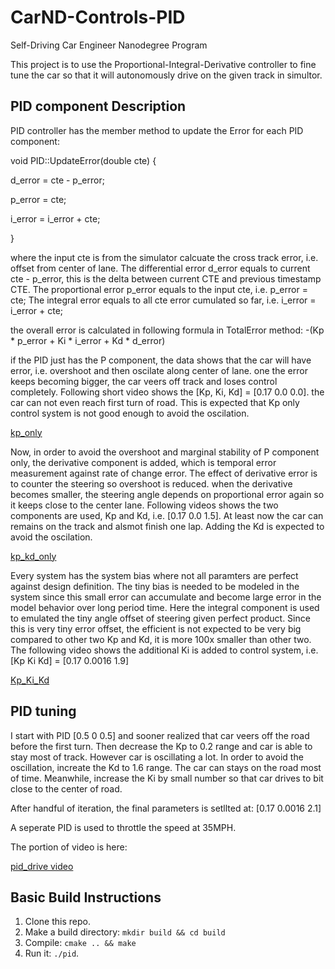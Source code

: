 # CarND-Controls-PID
Self-Driving Car Engineer Nanodegree Program

This project is to use the Proportional-Integral-Derivative controller to fine tune the car so that it will autonomously drive on the given track in simultor.


## PID component Description
PID controller has the member method to update the Error for each PID component:

void PID::UpdateError(double cte) {

  d_error = cte - p_error;
  
  p_error = cte;
  
  i_error = i_error + cte;

}

where the input cte is from the simulator calcuate the cross track error, i.e. offset from center of lane.
The differential error d_error equals to current cte - p_error, this is the delta between current CTE and previous timestamp CTE.
The proportional error p_error equals to the input cte, i.e. p_error = cte;
The integral error equals to all cte error cumulated so far, i.e. i_error = i_error + cte;

the overall error is calculated in following formula in TotalError method:
    -(Kp * p_error + Ki * i_error + Kd * d_error)

if the PID just has the P component, the data shows that the car will have error, i.e. overshoot and then oscilate along center of lane. one the error keeps becoming bigger, the car veers off track and loses control completely. Following short video shows the [Kp, Ki, Kd] = [0.17 0.0 0.0]. the car can not even reach first turn of road. This is expected that Kp only control system is not good enough to avoid the oscilation.

[kp_only](./output/Kp_only.mov)

Now, in order to avoid the overshoot and marginal stability of P component only, the derivative component is added, which is temporal error measurement against rate of change error. The effect of derivative error is to counter the steering so overshoot is reduced. when the derivative becomes smaller, the steering angle  depends on proportional error again so it keeps close to the center lane. Following videos shows the two components are used, Kp and Kd, i.e. [0.17 0.0 1.5]. At least now the car can remains on the track and alsmot finish one lap. Adding the Kd is expected to avoid the oscilation.

[kp_kd_only](./output/Kp_Kd_only.mov)

Every system has the system bias where not all paramters are perfect against design definition. The tiny bias is needed to be modeled in the system since this small error can accumulate and become large error in the model behavior over long period time. Here the integral component is used to emulated the tiny angle offset of steering given perfect product. Since this is very tiny error offset, the efficient is not expected to be very big compared to other two Kp and Kd, it is more 100x smaller than other two. The following video shows the additional Ki is added to control system, i.e. [Kp Ki Kd] = [0.17 0.0016 1.9]

[Kp_Ki_Kd](./output/Kp_Ki_Kd.mov)



## PID tuning
I start with PID [0.5 0 0.5] and sooner realized that car veers off the road before the first turn. Then decrease the Kp to 0.2 range and car is able to stay most of track. However car is oscillating a lot. In order to avoid the oscillation, increate the Kd to 1.6 range. The car can stays on the road most of time. Meanwhile, increase the Ki by small number so that car drives to bit close to the center of road.

After handful of iteration, the final parameters is setllted at: [0.17 0.0016 2.1]

A seperate PID is used to throttle the speed at 35MPH.

The portion of video is here:

[pid_drive video](./output/pid_drive.mov)


## Basic Build Instructions

1. Clone this repo.
2. Make a build directory: `mkdir build && cd build`
3. Compile: `cmake .. && make`
4. Run it: `./pid`. 

